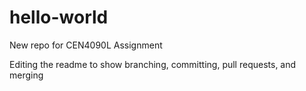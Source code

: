 # hello-world
New repo for CEN4090L Assignment


Editing the readme to show branching, committing, pull requests, and merging
